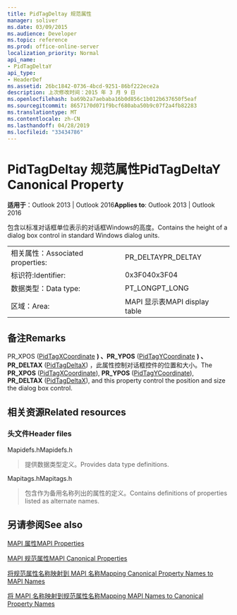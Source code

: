 ```yaml
---
title: PidTagDeltay 规范属性
manager: soliver
ms.date: 03/09/2015
ms.audience: Developer
ms.topic: reference
ms.prod: office-online-server
localization_priority: Normal
api_name:
- PidTagDeltaY
api_type:
- HeaderDef
ms.assetid: 26bc1842-0736-4bcd-9251-86bf222ece2a
description: 上次修改时间：2015 年 3 月 9 日
ms.openlocfilehash: ba69b2a7aebaba16b0d856c1b012b637650f5eaf
ms.sourcegitcommit: 8657170d071f9bcf680aba50b9c07f2a4fb82283
ms.translationtype: MT
ms.contentlocale: zh-CN
ms.lasthandoff: 04/28/2019
ms.locfileid: "33434786"
---
```

# <a name="pidtagdeltay-canonical-property"></a><span data-ttu-id="d4c5a-103">PidTagDeltay 规范属性</span><span class="sxs-lookup"><span data-stu-id="d4c5a-103">PidTagDeltaY Canonical Property</span></span>

  
  
<span data-ttu-id="d4c5a-104">**适用于**：Outlook 2013 | Outlook 2016</span><span class="sxs-lookup"><span data-stu-id="d4c5a-104">**Applies to**: Outlook 2013 | Outlook 2016</span></span> 
  
<span data-ttu-id="d4c5a-105">包含以标准对话框单位表示的对话框Windows的高度。</span><span class="sxs-lookup"><span data-stu-id="d4c5a-105">Contains the height of a dialog box control in standard Windows dialog units.</span></span> 
  
|||
|:-----|:-----|
|<span data-ttu-id="d4c5a-106">相关属性：</span><span class="sxs-lookup"><span data-stu-id="d4c5a-106">Associated properties:</span></span>  <br/> |<span data-ttu-id="d4c5a-107">PR_DELTAY</span><span class="sxs-lookup"><span data-stu-id="d4c5a-107">PR_DELTAY</span></span>  <br/> |
|<span data-ttu-id="d4c5a-108">标识符:</span><span class="sxs-lookup"><span data-stu-id="d4c5a-108">Identifier:</span></span>  <br/> |<span data-ttu-id="d4c5a-109">0x3F04</span><span class="sxs-lookup"><span data-stu-id="d4c5a-109">0x3F04</span></span>  <br/> |
|<span data-ttu-id="d4c5a-110">数据类型：</span><span class="sxs-lookup"><span data-stu-id="d4c5a-110">Data type:</span></span>  <br/> |<span data-ttu-id="d4c5a-111">PT_LONG</span><span class="sxs-lookup"><span data-stu-id="d4c5a-111">PT_LONG</span></span>  <br/> |
|<span data-ttu-id="d4c5a-112">区域：</span><span class="sxs-lookup"><span data-stu-id="d4c5a-112">Area:</span></span>  <br/> |<span data-ttu-id="d4c5a-113">MAPI 显示表</span><span class="sxs-lookup"><span data-stu-id="d4c5a-113">MAPI display table</span></span>  <br/> |
   
## <a name="remarks"></a><span data-ttu-id="d4c5a-114">备注</span><span class="sxs-lookup"><span data-stu-id="d4c5a-114">Remarks</span></span>

<span data-ttu-id="d4c5a-115">PR_XPOS  ([PidTagXCoordinate](pidtagxcoordinate-canonical-property.md) **) 、PR_YPOS** ([PidTagYCoordinate](pidtagycoordinate-canonical-property.md) **) 、PR_DELTAX** ([PidTagDeltaX](pidtagdeltax-canonical-property.md)) ，此属性控制对话框控件的位置和大小。</span><span class="sxs-lookup"><span data-stu-id="d4c5a-115">The **PR_XPOS** ([PidTagXCoordinate](pidtagxcoordinate-canonical-property.md)), **PR_YPOS** ([PidTagYCoordinate](pidtagycoordinate-canonical-property.md)), **PR_DELTAX** ([PidTagDeltaX](pidtagdeltax-canonical-property.md)), and this property control the position and size the dialog box control.</span></span> 
  
## <a name="related-resources"></a><span data-ttu-id="d4c5a-116">相关资源</span><span class="sxs-lookup"><span data-stu-id="d4c5a-116">Related resources</span></span>

### <a name="header-files"></a><span data-ttu-id="d4c5a-117">头文件</span><span class="sxs-lookup"><span data-stu-id="d4c5a-117">Header files</span></span>

<span data-ttu-id="d4c5a-118">Mapidefs.h</span><span class="sxs-lookup"><span data-stu-id="d4c5a-118">Mapidefs.h</span></span>
  
> <span data-ttu-id="d4c5a-119">提供数据类型定义。</span><span class="sxs-lookup"><span data-stu-id="d4c5a-119">Provides data type definitions.</span></span>
    
<span data-ttu-id="d4c5a-120">Mapitags.h</span><span class="sxs-lookup"><span data-stu-id="d4c5a-120">Mapitags.h</span></span>
  
> <span data-ttu-id="d4c5a-121">包含作为备用名称列出的属性的定义。</span><span class="sxs-lookup"><span data-stu-id="d4c5a-121">Contains definitions of properties listed as alternate names.</span></span>
    
## <a name="see-also"></a><span data-ttu-id="d4c5a-122">另请参阅</span><span class="sxs-lookup"><span data-stu-id="d4c5a-122">See also</span></span>



[<span data-ttu-id="d4c5a-123">MAPI 属性</span><span class="sxs-lookup"><span data-stu-id="d4c5a-123">MAPI Properties</span></span>](mapi-properties.md)
  
[<span data-ttu-id="d4c5a-124">MAPI 规范属性</span><span class="sxs-lookup"><span data-stu-id="d4c5a-124">MAPI Canonical Properties</span></span>](mapi-canonical-properties.md)
  
[<span data-ttu-id="d4c5a-125">将规范属性名称映射到 MAPI 名称</span><span class="sxs-lookup"><span data-stu-id="d4c5a-125">Mapping Canonical Property Names to MAPI Names</span></span>](mapping-canonical-property-names-to-mapi-names.md)
  
[<span data-ttu-id="d4c5a-126">将 MAPI 名称映射到规范属性名称</span><span class="sxs-lookup"><span data-stu-id="d4c5a-126">Mapping MAPI Names to Canonical Property Names</span></span>](mapping-mapi-names-to-canonical-property-names.md)

